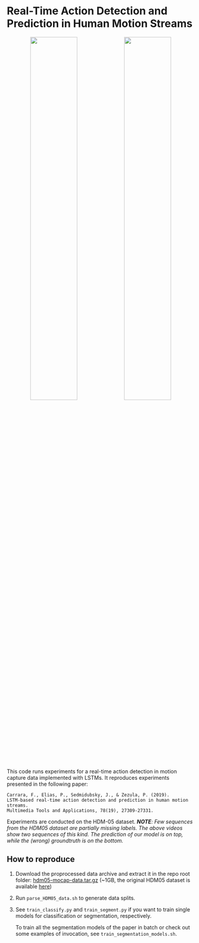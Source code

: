 # Real-Time Action Detection and Prediction in Human Motion Streams

<p align=center>
<img src="images/3144.gif" width="50%"><img src="images/3292.gif" width="50%">
</p>

This code runs experiments for a real-time action detection in motion capture data implemented with LSTMs.
It reproduces experiments presented in the following paper:
```
Carrara, F., Elias, P., Sedmidubsky, J., & Zezula, P. (2019).
LSTM-based real-time action detection and prediction in human motion streams.
Multimedia Tools and Applications, 78(19), 27309-27331.
```
Experiments are conducted on the HDM-05 dataset. _**NOTE**: Few sequences from the HDM05 dataset are partially missing labels.
The above videos show two sequences of this kind. The prediction of our model is on top, while the (wrong) groundtruth is on the bottom._

## How to reproduce

1. Download the proprocessed data archive and extract it in the repo root folder: [hdm05-mocap-data.tar.gz](https://drive.google.com/file/d/1YyQTS2vyK0Z6MdeTd9ko9K3u_E6G8i5c/view?usp=sharing) (~1GB, the original HDM05 dataset is available [here](http://resources.mpi-inf.mpg.de/HDM05/))

2. Run `parse_HDM05_data.sh` to generate data splits.

3. See `train_classify.py` and `train_segment.py` if you want to train single models for classification or segmentation, respectively.

   To train all the segmentation models of the paper in batch or check out some examples of invocation, see `train_segmentation_models.sh`.

